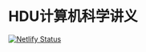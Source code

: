 # HDU计算机科学讲义
[![Netlify Status](https://api.netlify.com/api/v1/badges/92121c47-e608-4736-bffa-c0958e570348/deploy-status)](https://app.netlify.com/sites/srt-wiki/deploys)
